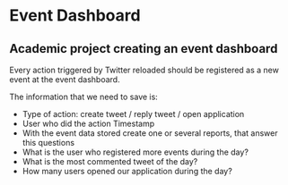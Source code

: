 # Event Dashboard

## Academic project creating an event dashboard

Every action triggered by Twitter reloaded should be registered as a new event at the event dashboard.

The information that we need to save is:
- Type of action: create tweet / reply tweet / open application
- User who did the action
Timestamp
- With the event data stored create one or several reports, that answer this questions
- What is the user who registered more events during the day?
- What is the most commented tweet of the day?
- How many users opened our application during the day?